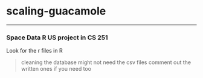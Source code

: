 # scaling-guacamole
----
### Space Data R US project in CS 251

Look for the r files in R

> cleaning the database
> might not need the csv files
> comment out the written ones if you need too

